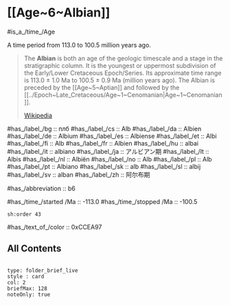 # [[Age~6~Albian]] 

#is_a_/time_/Age 

A time period from 113.0 to 100.5 million years ago. 

> The **Albian** is both an age of the geologic timescale and a stage in the stratigraphic column. It is the youngest or uppermost subdivision of the Early/Lower Cretaceous Epoch/Series. Its approximate time range is 113.0 ± 1.0 Ma to 100.5 ± 0.9 Ma (million years ago). The Albian is preceded by the [[Age~5~Aptian]] and followed by the [[../Epoch~Late_Cretaceous/Age~1~Cenomanian|Age~1~Cenomanian]].
>
> [Wikipedia](https://en.wikipedia.org/wiki/Albian)

#has_/label_/bg  :: плб
#has_/label_/cs  :: Alb
#has_/label_/da  :: Albien
#has_/label_/de  :: Albium
#has_/label_/es  :: Albiense
#has_/label_/et  :: Albi
#has_/label_/fi  :: Alb
#has_/label_/fr  :: Albien
#has_/label_/hu  :: albai
#has_/label_/it  :: albiano
#has_/label_/ja  :: アルビアン期
#has_/label_/lt  :: Albis
#has_/label_/nl  :: Albiën
#has_/label_/no  :: Alb
#has_/label_/pl  :: Alb
#has_/label_/pt  :: Albiano
#has_/label_/sk  :: alb
#has_/label_/sl  :: albij
#has_/label_/sv  :: alban
#has_/label_/zh  :: 阿尔布期

#has_/abbreviation :: b6

#has_/time_/started /Ma :: -113.0 
#has_/time_/stopped /Ma :: -100.5

    sh:order 43 

#has_/text_of_/color :: 0xCCEA97

## All Contents

```folderv
```

```ccard
type: folder_brief_live
style : card
col: 2
briefMax: 128
noteOnly: true
```


